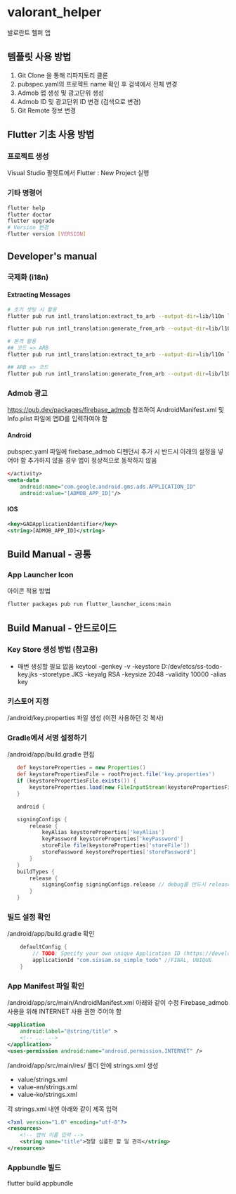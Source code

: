 # valorant_helper

발로란트 헬퍼 앱

## 템플릿 사용 방법
1. Git Clone 을 통해 리파지토리 클론
1. pubspec.yaml의 프로젝트 name 확인 후 검색에서 전체 변경
1. Admob 앱 생성 및 광고단위 생성
1. Admob ID 및 광고단위 ID 변경 (검색으로 변경)
1. Git Remote 정보 변경


## Flutter 기초 사용 방법
### 프로젝트 생성
Visual Studio 팔렛트에서 Flutter : New Project 실행

### 기타 명령어
```bash
flutter help
flutter doctor
flutter upgrade
# Version 변경
flutter version [VERSION]
```

## Developer's manual
### 국제화 (i18n)
#### Extracting Messages
```bash
# 초기 셋팅 시 활용
flutter pub run intl_translation:extract_to_arb --output-dir=lib/l10n lib/l10n/localization.dart

flutter pub run intl_translation:generate_from_arb --output-dir=lib/l10n --no-use-deferred-loading lib/l10n/localization.dart lib/l10n/intl_messages.arb

# 본격 활용
## 코드 => ARB
flutter pub run intl_translation:extract_to_arb --output-dir=lib/l10n lib/l10n/localization.dart

## ARB => 코드
flutter pub run intl_translation:generate_from_arb --output-dir=lib/l10n --no-use-deferred-loading lib/l10n/localization.dart lib/l10n/intl_en.arb lib/l10n/intl_ko.arb
```

### Admob 광고
https://pub.dev/packages/firebase_admob 참조하여 AndroidManifest.xml 및 Info.plist 파일에 앱ID를 입력하여야 함

#### Android

pubspec.yaml 파일에 firebase_admob 디펜던시 추가 시 반드시 아래의 설정을 넣어야 함
추가하지 않을 경우 앱이 정상적으로 동작하지 않음 
```xml
</activity>
<meta-data
    android:name="com.google.android.gms.ads.APPLICATION_ID"
    android:value="[ADMOB_APP_ID]"/>
```
#### IOS
```xml
<key>GADApplicationIdentifier</key>
<string>[ADMOB_APP_ID]</string>
```

## Build Manual - 공통
### App Launcher Icon
아이콘 적용 방법
```bash
flutter packages pub run flutter_launcher_icons:main
```
## Build Manual - 안드로이드
### Key Store 생성 방법 (참고용)
- 매번 생성할 필요 없음
keytool -genkey -v -keystore D:/dev/etcs/ss-todo-key.jks -storetype JKS -keyalg RSA -keysize 2048 -validity 10000 -alias key

### 키스토어 지정
/android/key.properties 파일 생성 (이전 사용하던 것 복사)

### Gradle에서 서명 설정하기
/android/app/build.gradle 편집

```groovy
   def keystoreProperties = new Properties()
   def keystorePropertiesFile = rootProject.file('key.properties')
   if (keystorePropertiesFile.exists()) {
       keystoreProperties.load(new FileInputStream(keystorePropertiesFile))
   }

   android {
```

```groovy
   signingConfigs {
       release {
           keyAlias keystoreProperties['keyAlias']
           keyPassword keystoreProperties['keyPassword']
           storeFile file(keystoreProperties['storeFile'])
           storePassword keystoreProperties['storePassword']
       }
   }
   buildTypes {
       release {
           signingConfig signingConfigs.release // debug를 반드시 release로 바꿀 것
       }
   }
```

### 빌드 설정 확인
/android/app/build.gradle 확인

```groovy
    defaultConfig {
        // TODO: Specify your own unique Application ID (https://developer.android.com/studio/build/application-id.html).
        applicationId "com.sixsam.so_simple_todo" //FINAL, UNIQUE
    }
```

### App Manifest 파일 확인
/android/app/src/main/AndroidManifest.xml 아래와 같이 수정
Firebase_admob 사용을 위해 INTERNET 사용 권한 주어야 함

```xml
<application  
    android:label="@string/title" >
    <!-- ... -->
</application>
<uses-permission android:name="android.permission.INTERNET" />
```

/android/app/src/main/res/ 폴더 안에 strings.xml 생성
- value/strings.xml
- value-en/strings.xml
- value-ko/strings.xml

각 strings.xml 내엔 아래와 같이 제목 입력
```xml
<?xml version="1.0" encoding="utf-8"?>
<resources>
    <!-- 앱의 이름 입력 -->    
    <string name="title">정말 심플한 할 일 관리</string>
</resources>
```

### Appbundle 빌드
flutter build appbundle